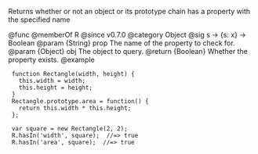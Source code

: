 Returns whether or not an object or its prototype chain has a property with
the specified name

@func
@memberOf R
@since v0.7.0
@category Object
@sig s -> {s: x} -> Boolean
@param {String} prop The name of the property to check for.
@param {Object} obj The object to query.
@return {Boolean} Whether the property exists.
@example

     function Rectangle(width, height) {
       this.width = width;
       this.height = height;
     }
     Rectangle.prototype.area = function() {
       return this.width * this.height;
     };

     var square = new Rectangle(2, 2);
     R.hasIn('width', square);  //=> true
     R.hasIn('area', square);  //=> true

